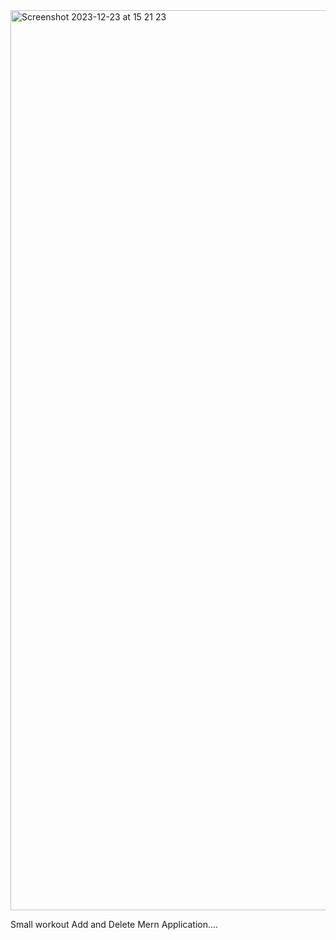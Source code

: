 <img width="1440" alt="Screenshot 2023-12-23 at 15 21 23" src="https://github.com/KavishkaSashmitha/simple_workout_app/assets/132291481/18e9459e-e4c5-48d9-b9be-8aebd30a3dee">


Small workout Add and Delete Mern Application....
